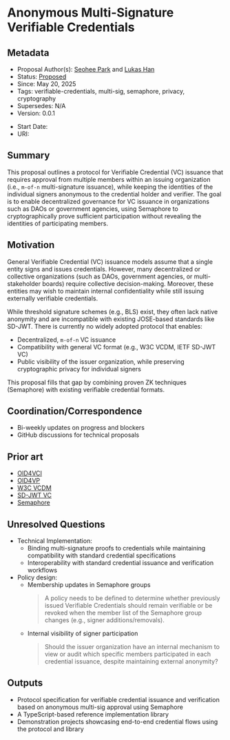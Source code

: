 # Anonymous Multi-Signature Verifiable Credentials

## Metadata

- Proposal Author(s): [Seohee Park](https://github.com/dvlprsh) and [Lukas Han](https://github.com/lukasjhan)
- Status: [Proposed]()
- Since: May 20, 2025
- Tags: verifiable-credentials, multi-sig, semaphore, privacy, cryptography
- Supersedes: N/A
- Version: 0.0.1

[//]: # "Do not fill out below. To be filled out by chairs post-approval"

- Start Date: <date>
- URI: <uri>

## Summary

This proposal outlines a protocol for Verifiable Credential (VC) issuance that requires approval from multiple members within an issuing organization (i.e., `m-of-n` multi-signature issuance),
while keeping the identities of the individual signers anonymous to the credential holder and verifier.
The goal is to enable decentralized governance for VC issuance in organizations such as DAOs or government agencies,
using Semaphore to cryptographically prove sufficient participation without revealing the identities of participating members.

## Motivation

General Verifiable Credential (VC) issuance models assume that a single entity signs and issues credentials. However, many decentralized or collective organizations (such as DAOs, government agencies, or multi-stakeholder boards) require collective decision-making. Moreover, these entities may wish to maintain internal confidentiality while still issuing externally verifiable credentials.

While threshold signature schemes (e.g., BLS) exist, they often lack native anonymity and are incompatible with existing JOSE-based standards like SD-JWT. There is currently no widely adopted protocol that enables:

- Decentralized, `m-of-n` VC issuance
- Compatibility with general VC format (e.g., W3C VCDM, IETF SD-JWT VC)
- Public visibility of the issuer organization, while preserving cryptographic privacy for individual signers

This proposal fills that gap by combining proven ZK techniques (Semaphore) with existing verifiable credential formats.

## Coordination/Correspondence

- Bi-weekly updates on progress and blockers
- GitHub discussions for technical proposals

## Prior art

- [OID4VCI](https://openid.net/specs/openid-4-verifiable-credential-issuance-1_0.html)
- [OID4VP](https://openid.net/specs/openid-4-verifiable-presentations-1_0.html)
- [W3C VCDM](https://www.w3.org/TR/vc-data-model-2.0/)
- [SD-JWT VC](https://datatracker.ietf.org/doc/draft-ietf-oauth-sd-jwt-vc/)
- [Semaphore](https://semaphore.pse.dev/)

## Unresolved Questions

- Technical Implementation:
  - Binding multi-signature proofs to credentials while maintaining compatibility with standard credential specifications
  - Interoperability with standard credential issuance and verification workflows
- Policy design:
  - Membership updates in Semaphore groups
    > A policy needs to be defined to determine whether previously issued Verifiable Credentials should remain verifiable or be revoked when the member list of the Semaphore group changes (e.g., signer additions/removals).
  - Internal visibility of signer participation
    > Should the issuer organization have an internal mechanism to view or audit which specific members participated in each credential issuance, despite maintaining external anonymity?

## Outputs

- Protocol specification for verifiable credential issuance and verification based on anonymous multi-sig approval using Semaphore
- A TypeScript-based reference implementation library
- Demonstration projects showcasing end-to-end credential flows using the protocol and library
